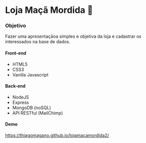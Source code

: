 # Loja Maçã Mordida 🍎

### Objetivo

Fazer uma apresentaçãoa simples e objetiva da loja e cadastrar os interessados na base de dados.

#### Front-end

* HTML5 
* CSS3 
* Vanilla Javascript

#### Back-end

* NodeJS
* Express
* MongoDB (noSQL)
* API RESTful (MailChimp)

#### Demo

<https://thiagomagano.github.io/lojamacamordida2/>